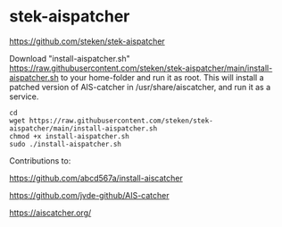 # stek-aispatcher
https://github.com/steken/stek-aispatcher

Download "install-aispatcher.sh" https://raw.githubusercontent.com/steken/stek-aispatcher/main/install-aispatcher.sh to your home-folder and run it as root.
This will install a patched version of AIS-catcher in /usr/share/aiscatcher, and run it as a service.


```console
cd
wget https://raw.githubusercontent.com/steken/stek-aispatcher/main/install-aispatcher.sh
chmod +x install-aispatcher.sh
sudo ./install-aispatcher.sh
```


Contributions to:

https://github.com/abcd567a/install-aiscatcher

https://github.com/jvde-github/AIS-catcher

https://aiscatcher.org/
